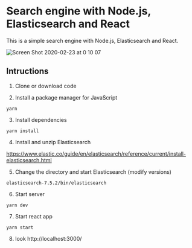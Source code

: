 # Search engine with Node.js, Elasticsearch and React

This is a simple search engine with Node.js, Elasticsearch and React.

![Screen Shot 2020-02-23 at 0 10 07](https://user-images.githubusercontent.com/16607351/75094720-4c02d000-55d1-11ea-96db-24e1f3699fd4.png)


## Intructions

1. Clone or download code

2. Install a package manager for JavaScript

```yarn```

3. Install dependencies

```yarn install```

4. Install and unzip Elasticsearch

https://www.elastic.co/guide/en/elasticsearch/reference/current/install-elasticsearch.html

5. Change the directory and start Elasticsearch (modify versions)

```elasticsearch-7.5.2/bin/elasticsearch```

6. Start server

```yarn dev```

7. Start react app

```yarn start```

8. look http://localhost:3000/

